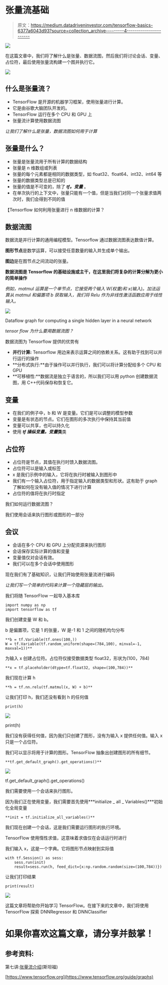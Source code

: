 # 张量流基础

> 原文：<https://medium.datadriveninvestor.com/tensorflow-basics-6377a6043d93?source=collection_archive---------4----------------------->

[![](img/8c8123eeb85534cf6dc6270bcc87782b.png)](http://www.track.datadriveninvestor.com/1B9E)

在这篇文章中，我们将了解什么是张量、数据流图，然后我们将讨论会话、变量、占位符，最后使用张量流构建一个图并执行它。

![](img/04f9a17d497373650f1cbb41afb02436.png)

## 什么是张量流？

*   TensorFlow 是开源的机器学习框架，使用张量进行计算。
*   它是由谷歌大脑团队开发的。
*   TensorFlow 运行在多个 CPU 和 GPU 上
*   张量流计算使用数据流图

*让我们了解什么是张量，数据流图如何用于计算*

## 张量是什么？

*   张量是张量流用于所有计算的数据结构
*   张量是 n 维数组或列表
*   张量的每个元素都是相同的数据类型，如 float32、float64、int32、int64 等
*   张量的数据类型总是已知的
*   张量的值是不可变的，除了 ***tf。变量*** 。
*   在单次执行的上下文中，张量只能有一个值，但是当我们对同一个张量求值两次时，我们会得到不同的值

【Tensorflow 如何利用张量进行 n 维数据的计算？

## 数据流图

数据流是并行计算的通用编程模型。Tensorflow 通过数据流图表达数值计算。

**图形节点**是数学运算，可以接受任意数量的输入并生成单个输出。

**图边**是在图节点之间流动的张量。

**数据流图是 Tensorflow 的基础设施或主干，在这里我们将复杂的计算分解为更小的简单操作**

*例如，matmul 运算是一个单节点，它接受两个输入 W(权重)和 x(输入)。加法运算从 matmul 和偏置项 b 获取输入，我们将 Relu 作为非线性激活函数应用于线性输入。*

![](img/349ce14689b1aa2a46a528e951178bf0.png)

Dataflow graph for computing a single hidden layer in a neural network

*tensor flow 为什么要用数据流图？*

数据流图为 Tensorflow 提供的优势有

*   **并行计算:** Tensorflow 用边来表示运算之间的依赖关系。这有助于找到可以并行运行的操作
*   **分布式执行:**由于操作可以并行执行，我们可以将计算分配给多个 CPU 和 GPU
*   **可移植性:**数据流是独立于语言的，所以我们可以用 python 创建数据流图，用 C++代码保存和恢复它。

## **变量**

*   在我们的例子中，b 和 W 是变量。它们是可以调整的模型参数
*   变量是有状态的节点。它们在图形的多次执行中保持其当前值
*   变量可以共享，也可以持久化
*   使用 ***tf 操纵变量。变量*类**类

## 占位符

*   占位符是节点，其值在执行时馈入数据流图。
*   占位符可以是输入或标签
*   x 是我们示例中的输入，它将在执行时被输入到图形中
*   我们有一个输入占位符，用于指定输入的数据类型和形状。这有助于 graph 了解如何在没有输入值的情况下进行计算
*   占位符的值将在执行时指定

我们如何运行数据流图？

我们使用会话来执行图形或图形的一部分

## 会议

*   会话在多个 CPU 和 GPU 上分配资源来执行图形
*   会话保存实际计算的值和变量
*   变量值仅对会话有效。
*   我们可以在多个会话中使用图形

现在我们有了基础知识，让我们开始使用张量流进行编码

*让我们写一个简单的代码来计算一个隐藏层的输出。*

我们将随 TensorFlow 一起导入基本库

```
import numpy as np
import tensorflow as tf
```

我们创建变量 W 和 b。

b 是偏置项，它是 1 的张量，W 是-1 和 1 之间的随机均匀分布

```
**b = tf.Variable(tf.ones(100,))
W = tf.Variable(tf.random_uniform(shape=(784,100), minval=-1, maxval=1))** 
```

为输入 x 创建占位符。占位符仅接受数据类型 float32，形状为(100，784)

```
**x = tf.placeholder(dtype=tf.float32, shape=(100,784))** 
```

我们现在计算 h

```
**h = tf.nn.relu(tf.matmul(x, W) + b)**
```

让我们打印 h，我们还没有看到 h 的任何值

```
print(h) 
```

![](img/fe87ed0ac0372976a84be26455fe1fdc.png)

print(h)

我们没有获得任何值，因为我们只创建了图形，没有为输入 x 提供任何值。输入 x 只是一个占位符。

我们可以显示将用于计算的图形。TensorFlow 抽象出创建图形的所有细节。

```
**tf.get_default_graph().get_operations()** 
```

![](img/d216e19f2894a2fd6a151941acf5b612.png)

tf.get_default_graph().get_operations()

我们需要使用一个会话来执行图形。

因为我们正在使用变量，我们需要首先使用***initialize _ all _ Variables()***初始化全局变量

```
**init = tf.initialize_all_variables()** 
```

我们现在创建一个会话，这是我们需要运行图形的执行环境。

TensorFlow 使用惰性求值，这意味着求值仅在会话运行时进行

我们输入 x，这是一个字典。它将图形节点映射到实际值

```
with tf.Session() as sess:
    sess.run(init)
    result=sess.run(h, feed_dict={x:np.random.random(size=(100,784))}) 
```

让我们打印结果

```
print(result)
```

![](img/dc17ad5b32011663520de96fec8b9996.png)

这篇文章将帮助你开始学习 TensorFlow。在接下来的文章中，我们将使用 TensorFlow 探索 DNNRegressor 和 DNNClassifier

# 如果你喜欢这篇文章，请分享并鼓掌！

## 参考资料:

第七讲:[张量流介绍](https://www.youtube.com/watch?v=PicxU81owCs)(斯坦福)

[https://www.tensorflow.org](https://www.tensorflow.org/guide/graphs)